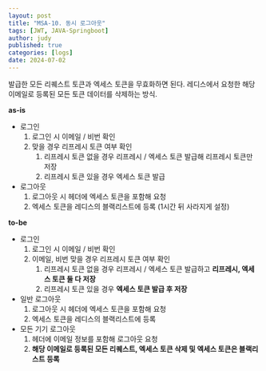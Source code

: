 ```yaml
---
layout: post
title: "MSA-10. 동시 로그아웃"
tags: [JWT, JAVA-Springboot]
author: judy
published: true
categories: [logs]
date: 2024-07-02
---
```

발급한 모든 리퀘스트 토큰과 엑세스 토큰을 무효화하면 된다. 레디스에서 요청한 해당 이메일로 등록된 모든 토큰 데이터를 삭제하는 방식.

**as-is**
- 로그인
    1. 로그인 시 이메일 / 비번 확인
    2. 맞을 경우 리프레시 토큰 여부 확인 
        1. 리프레시 토큰 없을 경우 리프레시 / 엑세스 토큰 발급해 리프레시 토큰만 저장
        2. 리프레시 토큰 있을 경우 엑세스 토큰 발급
- 로그아웃
    1. 로그아웃 시 헤더에 엑세스 토큰을 포함해 요청
    2. 엑세스 토큰을 레디스의 블랙리스트에 등록 (1시간 뒤 사라지게 설정)

**to-be**
- 로그인
    1. 로그인 시 이메일 / 비번 확인
    2. 이메일, 비번 맞을 경우 리프레시 토큰 여부 확인
        1. 리프레시 토큰 없을 경우 리프레시 / 엑세스 토큰 발급하고 **리프레시, 엑세스 토큰 둘 다 저장**
        2. 리프레시 토큰 있을 경우 **엑세스 토큰 발급 후 저장**
- 일반 로그아웃
    1. 로그아웃 시 헤더에 엑세스 토큰을 포함해 요청
    2. 엑세스 토큰을 레디스의 블랙리스트에 등록
- 모든 기기 로그아웃
    1. 헤더에 이메일 정보를 포함해 로그아웃 요청
    2. **해당 이메일로 등록된 모든 리퀘스트, 엑세스 토큰 삭제 및 엑세스 토큰은 블랙리스트 등록**